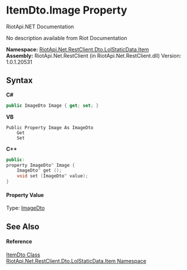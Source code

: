 # ItemDto.Image Property 
RiotApi.NET Documentation 

No description available from Riot Documentation

**Namespace:**&nbsp;<a href="de48fbe3-5d1d-7329-f603-32d1973b0313">RiotApi.Net.RestClient.Dto.LolStaticData.Item</a><br />**Assembly:**&nbsp;RiotApi.Net.RestClient (in RiotApi.Net.RestClient.dll) Version: 1.0.1.20531

## Syntax

**C#**<br />
``` C#
public ImageDto Image { get; set; }
```

**VB**<br />
``` VB
Public Property Image As ImageDto
	Get
	Set
```

**C++**<br />
``` C++
public:
property ImageDto^ Image {
	ImageDto^ get ();
	void set (ImageDto^ value);
}
```


#### Property Value
Type: <a href="f9091cc8-cb27-d648-62fe-a0a98c3a62d0">ImageDto</a>

## See Also


#### Reference
<a href="152c228f-f557-6caf-c38a-642e6c61e827">ItemDto Class</a><br /><a href="de48fbe3-5d1d-7329-f603-32d1973b0313">RiotApi.Net.RestClient.Dto.LolStaticData.Item Namespace</a><br />